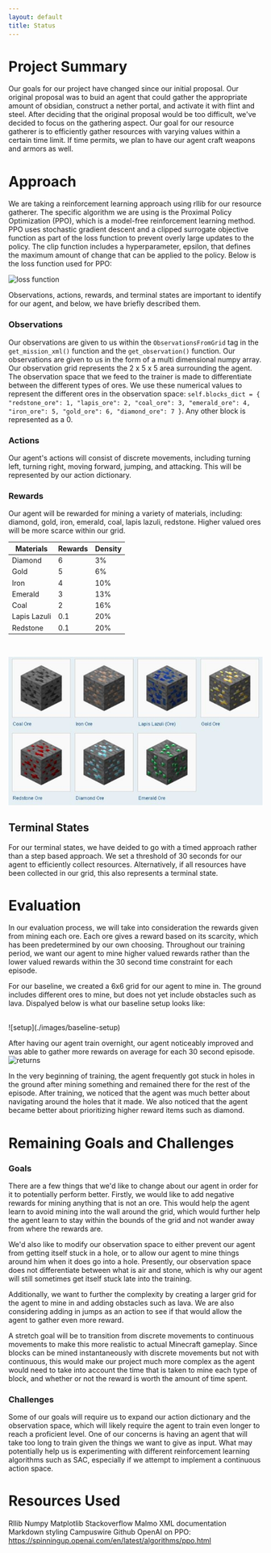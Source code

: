 ```yaml
---
layout: default
title: Status
---
```


# Project Summary
Our goals for our project have changed since our initial proposal. Our original proposal was to buid an agent that could gather the appropriate amount of obsidian, construct a nether portal, and activate it with flint and steel. After deciding that the original proposal would be too difficult, we've decided to focus on the gathering aspect. Our goal for our resource gatherer is to efficiently gather resources with varying values within a certain time limit. If time permits, we plan to have our agent craft weapons and armors as well. 

# Approach
We are taking a reinforcement learning approach using rllib for our resource gatherer. The specific algorithm we are using is the Proximal Policy Optimization (PPO), which is a model-free reinforcement learning method. PPO uses stochastic gradient descent and a clipped surrogate objective function as part of the loss function to prevent overly large updates to the policy. The clip function includes a hyperparameter, epsilon, that defines the maximum amount of change that can be applied to the policy. Below is the loss function used for PPO:

<img src="https://spinningup.openai.com/en/latest/_images/math/99621d5bcaccd056d6ca3aeb48a27bf8cc0e640c.svg" alt="loss function" width="650">


Observations, actions, rewards, and terminal states are important to identify for our agent, and below, we have briefly described them. 

### Observations
Our observations are given to us within the `ObservationsFromGrid` tag in the `get_mission_xml()` function and the `get_observation()` function. Our observations are given to us in the form of a multi dimensional numpy array. Our observation grid represents the 2 x 5 x 5 area surrounding the agent. The observation space that we feed to the trainer is made to differentiate between the different types of ores. We use these numerical values to represent the different ores in the observation space:
`self.blocks_dict = {
            "redstone_ore": 1,
            "lapis_ore": 2,
            "coal_ore": 3,
            "emerald_ore": 4,
            "iron_ore": 5,
            "gold_ore": 6,
            "diamond_ore": 7
        }`. 
Any other block is represented as a 0.

### Actions
Our agent's actions will consist of discrete movements, including turning left, turning right, moving forward, jumping, and attacking. This will be represented by our action dictionary.

### Rewards
Our agent will be rewarded for mining a variety of materials, including: diamond, gold, iron, emerald, coal, lapis lazuli, redstone. Higher valued ores will be more scarce within our grid.


| Materials | Rewards | Density |
| ----------- | ----------- | ----------- |
| Diamond | 6 | 3% |
| Gold | 5 | 6% |
| Iron | 4 | 10% |
| Emerald | 3 | 13% |
| Coal | 2 | 16% |
| Lapis Lazuli | 0.1 | 20% |
| Redstone | 0.1 | 20% |

<br>

![ores](./images/ores.jpg)

## Terminal States
For our terminal states, we have deided to go with a timed approach rather than a step based approach. We set a threshold of 30 seconds for our agent to efficiently collect resources. Alternatively, if all resources have been collected in our grid, this also represents a terminal state.

# Evaluation
In our evaluation process, we will take into consideration the rewards given from mining each ore. Each ore gives a reward based on its scarcity, which has been predetermined by our own choosing. Throughout our training period, we want our agent to mine higher valued rewards rather than the lower valued rewards within the 30 second time constraint for each episode.

For our baseline, we created a 6x6 grid for our agent to mine in. The ground includes different ores to mine, but does not yet include obstacles such as lava. Dispalyed below is what our baseline setup looks like:

<br>
![setup](./images/baseline-setup)

After having our agent train overnight, our agent noticeably improved and was able to gather more rewards on average for each 30 second episode.
<br>
![returns](./returns/returns1)

In the very beginning of training, the agent frequently got stuck in holes in the ground after mining something and remained there for the rest of the episode. After training, we noticed that the agent was much better about navigating around the holes that it made. We also noticed that the agent became better about prioritizing higher reward items such as diamond. 


# Remaining Goals and Challenges

### Goals
There are a few things that we'd like to change about our agent in order for it to potentially perform better. Firstly, we would like to add negative rewards for mining anything that is not an ore. This would help the agent learn to avoid mining into the wall around the grid, which would further help the agent learn to stay within the bounds of the grid and not wander away from where the rewards are.

We'd also like to modify our observation space to either prevent our agent from getting itself stuck in a hole, or to allow our agent to mine things around him when it does go into a hole. Presently, our observation space does not differentiate between what is air and stone, which is why our agent will still sometimes get itself stuck late into the training.

Additionally, we want to further the complexity by creating a larger grid for the agent to mine in and adding obstacles such as lava. We are also considering adding in jumps as an action to see if that would allow the agent to gather even more reward.

A stretch goal will be to transition from discrete movements to continuous movements to make this more realistic to actual Minecraft gameplay. Since blocks can be mined instantaneously with discrete movements but not with continuous, this would make our project much more complex as the agent would need to take into account the time that is taken to mine each type of block, and whether or not the reward is worth the amount of time spent.

### Challenges
Some of our goals will require us to expand our action dictionary and the observation space, which will likely require the agent to train even longer to reach a proficient level. One of our concerns is having an agent that will take too long to train given the things we want to give as input. What may potentially help us is experimenting with different reinforcement learning algorithms such as SAC, especially if we attempt to implement a continuous action space.

# Resources Used
Rllib
Numpy
Matplotlib
Stackoverflow
Malmo XML documentation
Markdown styling
Campuswire
Github
OpenAI on PPO: https://spinningup.openai.com/en/latest/algorithms/ppo.html
